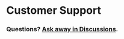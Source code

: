 # Customer Support

### Questions? [Ask away in Discussions](https://github.com/getsentry/support/discussions).
